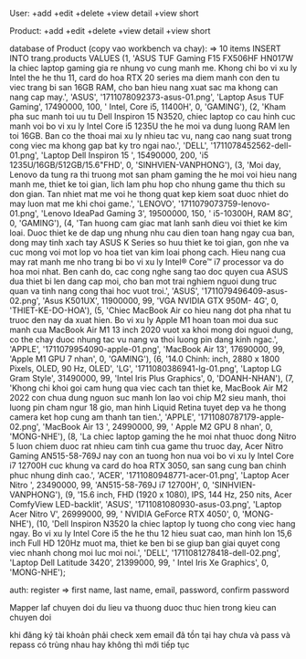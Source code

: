 User: +add
      +edit
      +delete
      +view detail
      +view short

Product: +add
         +edit
         +delete
         +view detail
         +view short

database of Product (copy vao workbench va chay): => 10 items
INSERT INTO trang.products VALUES 
(1, 'ASUS TUF Gaming F15 FX506HF HN017W la chiec laptop gaming gia re nhung vo cung manh me. Khong chi bo vi xu ly Intel the he thu 11, card do hoa RTX 20 series ma diem manh con den tu viec trang bi san 16GB RAM, cho ban hieu nang xuat sac ma khong can nang cap may.', 'ASUS', '1711078092373-asus-01.png', 'Laptop Asus TUF Gaming', 17490000, 100, ' Intel, Core i5, 11400H', 0, 'GAMING'),
(2, 'Kham pha suc manh toi uu tu Dell Inspiron 15 N3520, chiec laptop co cau hinh cuc manh voi bo vi xu ly Intel Core i5 1235U the he moi va dung luong RAM len toi 16GB. Ban co the thoai mai xu ly nhieu tac vu, nang cao nang suat trong cong viec ma khong gap bat ky tro ngai nao.', 'DELL', '1711078452562-dell-01.png', 'Laptop Dell Inspiron 15 ', 15490000, 200, 'i5 1235U/16GB/512GB/15.6"FHD', 0, 'SINHVIEN-VANPHONG'),
(3, 'Moi day, Lenovo da tung ra thi truong mot san pham gaming the he moi voi hieu nang manh me, thiet ke toi gian, lich lam phu hop cho nhung game thu thich su don gian. Tan nhiet mat me voi he thong quat kep kiem soat duoc nhiet do may luon mat me khi choi game.', 'LENOVO', '1711079073759-lenovo-01.png', 'Lenovo IdeaPad Gaming 3', 19500000, 150, ' i5-10300H, RAM 8G', 0, 'GAMING'),
(4, 'Tan huong cam giac mat lanh sanh dieu voi thiet ke kim loai. Duoc thiet ke de dap ung nhung nhu cau dien toan hang ngay cua ban, dong may tinh xach tay ASUS K Series so huu thiet ke toi gian, gon nhe va cuc mong voi mot lop vo hoa tiet van kim loai phong cach. Hieu nang cua may rat manh me nho trang bi bo vi xu ly Intel® Core™ i7 processor va do hoa moi nhat. Ben canh do, cac cong nghe sang tao doc quyen cua ASUS dua thiet bi len dang cap moi, cho ban mot trai nghiem nguoi dung truc quan va tinh nang cong thai hoc vuot troi.', 'ASUS', '1711079496409-asus-02.png', 'Asus K501UX', 11900000, 99, 'VGA NVIDIA GTX 950M- 4G', 0, 'THIET-KE-DO-HOA'),
(5, 'Chiec MacBook Air co hieu nang dot pha nhat tu truoc den nay da xuat hien. Bo vi xu ly Apple M1 hoan toan moi dua suc manh cua MacBook Air M1 13 inch 2020 vuot xa khoi mong doi nguoi dung, co the chay duoc nhung tac vu nang va thoi luong pin dang kinh ngac.', 'APPLE', '1711079954090-apple-01.png', 'MacBook Air 13', 17690000, 99, 'Apple M1 GPU 7 nhan', 0, 'GAMING'),
(6, '14.0 Chinh: inch, 2880 x 1800 Pixels, OLED, 90 Hz, OLED', 'LG', '1711080386941-lg-01.png', 'Laptop LG Gram Style', 31490000, 99, 'Intel Iris Plus Graphics', 0, 'DOANH-NHAN'),
(7, 'Khong chi khoi goi cam hung qua viec cach tan thiet ke, MacBook Air M2 2022 con chua dung nguon suc manh lon lao voi chip M2 sieu manh, thoi luong pin cham ngur 18 gio, man hinh Liquid Retina tuyet dep va he thong camera ket hop cung am thanh tan tien.', 'APPLE', '1711080787179-apple-02.png', 'MacBook Air 13 ', 24990000, 99, ' Apple M2 GPU 8 nhan', 0, 'MONG-NHE'),
(8, 'La chiec laptop gaming the he moi nhat thuoc dong Nitro 5 luon chiem duoc rat nhieu cam tinh cua game thu truoc day, Acer Nitro Gaming AN515-58-769J nay con an tuong hon nua voi bo vi xu ly Intel Core i7 12700H cuc khung va card do hoa RTX 3050, san sang cung ban chinh phuc nhung dinh cao.', 'ACER', '1711080948771-acer-01.png', 'Laptop Acer Nitro ', 23490000, 99, 'AN515-58-769J i7 12700H', 0, 'SINHVIEN-VANPHONG'),
(9, '15.6 inch, FHD (1920 x 1080), IPS, 144 Hz, 250 nits, Acer ComfyView LED-backlit', 'ASUS', '1711081080930-asus-03.png', 'Laptop Acer Nitro V', 26999000, 99, ' NVIDIA GeForce RTX 4050', 0, 'MONG-NHE'),
(10, 'Dell Inspiron N3520 la chiec laptop ly tuong cho cong viec hang ngay. Bo vi xu ly Intel Core i5 the he thu 12 hieu suat cao, man hinh lon 15,6 inch Full HD 120Hz muot ma, thiet ke ben bi se giup ban giai quyet cong viec nhanh chong moi luc moi noi.', 'DELL', '1711081278418-dell-02.png', 'Laptop Dell Latitude 3420', 21399000, 99, ' Intel Iris Xe Graphics', 0, 'MONG-NHE');

auth: register => first name, last name, email, password, confirm password


Mapper laf chuyen doi du lieu va thuong duoc thuc hien trong kieu can chuyen doi

khi đăng ký tài khoản phải check xem email đã tồn tại hay chưa và pass và repass có trùng nhau hay không thì mới tiếp tục